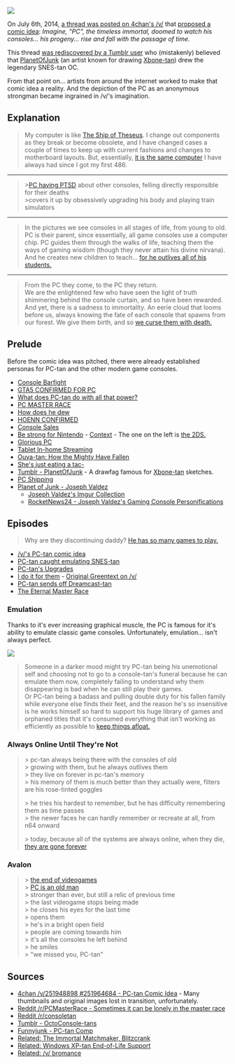 ![](https://static.fjcdn.com/pictures/Pc_7d85c2_5371662.png)

On July 6th, 2014, [a thread was posted on 4chan's /v/](https://archive.moe/v/thread/251948898/#251964684) that [proposed a comic idea](http://i.imgur.com/bjao8iF.png): _Imagine, "PC", the timeless immortal, doomed to watch his consoles... his progeny... rise and fall with the passage of time._

This thread [was rediscovered by a Tumblr user](http://planetofjunk.tumblr.com/post/91107928083/you-did-this-you-started-this-all) who (mistakenly) believed that [PlanetOfJunk](http://planetofjunk.tumblr.com/) (an artist known for drawing [Xbone-tan](http://imgur.com/a/PdSva)) drew the legendary SNES-tan OC.

From that point on... artists from around the internet worked to make that comic idea a reality. And the depiction of the PC as an anonymous strongman became ingrained in /v/'s imagination.

## Explanation

> My computer is like [The Ship of Theseus](https://en.wikipedia.org/wiki/Ship_of_Theseus).
> I change out components as they break or become obsolete, and I have changed cases a couple of times to keep up with current fashions and changes to motherboard layouts.
> But, essentially, [it is the same computer](http://www.reddit.com/r/pcmasterrace/comments/2ut3oj/sometimes_it_can_be_lonely_in_the_master_race/cobsgeu) I have always had since I got my first 486. 

---

> \>[PC having PTSD](https://archive.moe/v/thread/251948898/#251970180) about other consoles, felling directly responsible for their deaths  
> \>covers it up by obsessively upgrading his body and playing train simulators

---

> In the pictures we see consoles in all stages of life, from young to old. PC is their parent, since essentially, all game consoles use a computer chip. PC guides them through the walks of life, teaching them the ways of gaming wisdom (though they never attain his divine nirvana).  
> And he creates new children to teach... [for he outlives all of his students.](http://www.reddit.com/r/pcmasterrace/comments/2ut3oj/sometimes_it_can_be_lonely_in_the_master_race/cobmqxm)

---

> From the PC they come, to the PC they return.  
> We are the enlightened few who have seen the light of truth shimmering behind the console curtain, and so have been rewarded.  
> And yet, there is a sadness to immortality. An eerie cloud that looms before us, always knowing the fate of each console that spawns from our forest. We give them birth, and so [we curse them with death.](http://www.reddit.com/r/pcmasterrace/comments/2ut3oj/sometimes_it_can_be_lonely_in_the_master_race/cobv3tq)


## Prelude

Before the comic idea was pitched, there were already established personas for PC-tan and the other modern game consoles.

* [Console Barfight](http://i.imgur.com/G6ASn5m.png)
* [GTA5 CONFIRMED FOR PC](https://static.fjcdn.com/pictures/Pc+tan+comp+_0081d4_5371662.png)
* [What does PC-tan do with all that power?](http://i.imgur.com/45uslLp.jpg)
* [PC MASTER RACE](https://data.archive.moe/board/v/image/1404/59/1404596375815.jpg)
* [How does he dew](https://gfycat.com/WarmheartedScientificJabiru)
* [HOENN CONFIRMED](https://data.archive.moe/board/v/image/1403/55/1403552164732.jpg)
* [Console Sales](http://planetofjunk.tumblr.com/post/104241884222/more-vita-tan-when)
* [Be strong for Nintendo](http://i.imgur.com/Fg2z2KP.png) - [Context](http://i1.kym-cdn.com/photos/images/original/000/627/705/07a.jpg) - The one on the left is [the 2DS.](http://www.reddit.com/r/pcmasterrace/comments/27s17w/consoletan_comics_are_pretty_nice/ci4m9fn)
* [Glorious PC](http://i.imgur.com/qjcJJii.png)
* [Tablet In-home Streaming](http://imgur.com/b1g3IfW)
* [Ouya-tan: How the Mighty Have Fallen](http://www.funnyjunk.com/channel/videogames/Ouya+tan+showcase/vqvMLid/)
* [She's just eating a tac-](http://i.imgur.com/5dP3jyb.png)
* [Tumblr - PlanetOfJunk](http://planetofjunk.tumblr.com/) - A drawfag famous for [Xbone-tan](https://imgur.com/a/0MjQ1) sketches.
* [PC Shipping](https://i.imgur.com/F6ZVILF.jpg)
* [Planet of Junk - Joseph Valdez](http://planetofjunk.tumblr.com)
  * [Joseph Valdez's Imgur Collection](http://josephvaldez.imgur.com/)
  * [RocketNews24 - Joseph Valdez's Gaming Console Personifications](http://en.rocketnews24.com/2015/03/25/amateur-comic-strip-perfectly-captures-personalities-of-moe-fied-gaming-consoles/)

## Episodes

> Why are they discontinuing daddy? [He has so many games to play.](http://www.reddit.com/r/pcmasterrace/comments/2ut3oj/sometimes_it_can_be_lonely_in_the_master_race/cobraou)

* [/v/'s PC-tan comic idea](http://i.imgur.com/bjao8iF.png)
* [PC-tan caught emulating SNES-tan](http://planetofjunk.tumblr.com/post/91107928083/you-did-this-you-started-this-all)
* [PC-tan's Upgrades](http://i3.kym-cdn.com/photos/images/original/000/788/482/783.png)
* [I do it for them](https://static.fjcdn.com/pictures/Pc_7d85c2_5371662.png) - [Original Greentext on /v/](https://archive.moe/v/thread/251994278/#252002397)
* [PC-tan sends off Dreamcast-tan](http://i.imgur.com/l86E4nb.jpg)
* [The Eternal Master Race](http://i0.kym-cdn.com/photos/images/original/000/909/236/cc4.png)

### Emulation

Thanks to it's ever increasing graphical muscle, the PC is famous for it's ability to emulate classic game consoles. Unfortunately, emulation... isn't always perfect.

[![](http://i.imgur.com/skuiewb.png)](http://i.imgur.com/skuiewb.png)

> Someone in a darker mood might try PC-tan being his unemotional self and choosing not to go to a console-tan's funeral because he can emulate them now, completely failing to understand why them disappearing is bad when he can still play their games.  
> Or PC-tan being a badass and pulling double duty for his fallen family while everyone else finds their feet, and the reason he's so insensitive is he works himself so hard to support his huge library of games and orphaned titles that it's consumed everything that isn't working as efficiently as possible to [keep things afloat.](https://archive.moe/v/thread/251948898/#251967196)

### Always Online Until They're Not

> \> pc-tan always being there with the consoles of old  
> \> growing with them, but he always outlives them  
> \> they live on forever in pc-tan's memory  
> \> his memory of them is much better than they actually were, filters are his rose-tinted goggles  
> 
> \> he tries his hardest to remember, but he has difficulty remembering them as time passes  
> \> the newer faces he can hardly remember or recreate at all, from n64 onward  
> 
> \> today, because all of the systems are always online, when they die, [they are gone forever](https://archive.moe/v/thread/251948898/#251966570)  

### Avalon

> \> [the end of videogames](https://archive.moe/v/thread/251948898/#251971810)    
> \> [PC is an old man](https://data.archive.moe/board/v/image/1401/78/1401781256083.jpg)    
> \> stronger than ever, but still a relic of previous time    
> \> the last videogame stops being made    
> \> he closes his eyes for the last time    
> \> opens them    
> \> he's in a bright open field    
> \> people are coming towards him    
> \> it's all the consoles he left behind    
> \> he smiles    
> \> "we missed you, PC-tan"  

## Sources

* [4chan /v/251948898 #251964684 - PC-tan Comic Idea](https://archive.moe/v/thread/251948898/#251964684) - Many thumbnails and original images lost in transition, unfortunately.
* [Reddit /r/PCMasterRace - Sometimes it can be lonely in the master race](http://www.reddit.com/r/pcmasterrace/comments/2ut3oj/sometimes_it_can_be_lonely_in_the_master_race/)
* [Reddit /r/consoletan](http://www.reddit.com/r/consoletan)
* [Tumblr - OctoConsole-tans](http://octoconsoletans.tumblr.com/)
* [Funnyjunk - PC-tan Comp](https://www.funnyjunk.com/Pc+tan+comp/funny-pictures/5372106/)
* [Related: The Immortal Matchmaker, Blitzcrank](http://i.imgur.com/yYTGJp2.png)
* [Related: Windows XP-tan End-of-Life Support](http://i.imgur.com/iW9S6yw.jpg)
* [Related: /v/ bromance](https://data.archive.moe/board/v/image/1400/11/1400113448658.png)
